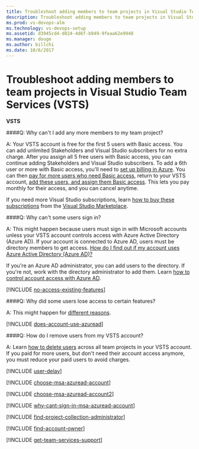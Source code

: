 ```yaml
---
title: Troubleshoot adding members to team projects in Visual Studio Team Services (VSTS)
description: Troubleshoot adding members to team projects in Visual Studio Team Services (VSTS)
ms.prod: vs-devops-alm
ms.technology: vs-devops-setup
ms.assetid: d3945cd4-d024-4d6f-b949-9feaa62e9948
ms.manager: douge
ms.author: billchi
ms.date: 10/6/2017
---
```


#	Troubleshoot adding members to team projects in Visual Studio Team Services (VSTS)

**VSTS**



<a name="cant-add-users"></a>
####Q:	Why can't I add any more members to my team project?

A:	Your VSTS account is free for the first 5 users with Basic access. 
You can add unlimited Stakeholders and Visual Studio subscribers for no extra charge. 
After you assign all 5 free users with Basic access, 
you can continue adding Stakeholders and Visual Studio subscribers. 
To add a 6th user or more with Basic access, 
you'll need to [set up billing in Azure](../billing/set-up-billing-for-your-account-vs.md). 
You can then [pay for more users who need Basic access](../billing/buy-basic-access-add-users.md), 
return to your VSTS account, 
[add these users, and assign them Basic access](add-account-users-assign-access-levels.md). 
This lets you pay monthly for their access, and you can cancel anytime.

If you need more Visual Studio subscriptions, 
learn [how to buy these subscriptions](../billing/vs-subscriptions/buy-vs-subscriptions.md) 
from the [Visual Studio Marketplace](https://marketplace.visualstudio.com/subscriptions).

<a name="WhyCantSignIn"></a>

####Q:	Why can't some users sign in?

A:	This might happen because users must 
sign in with Microsoft accounts 
unless your VSTS account 
controls access with Azure Active Directory (Azure AD). 
If your account is connected to Azure AD, 
users must be directory members to get access. 
[How do I find out if my account uses Azure Active Directory (Azure AD)?](#ConnectedDirectory) 

If you're an Azure AD administrator, 
you can add users to the directory. If you're not, 
work with the directory administrator to add them. 
Learn [how to control account access with Azure AD](access-with-azure-ad.md).

<a name="feature-access"></a>

[!INCLUDE [no-access-existing-features](../_shared/qa-no-access-existing-features.md)]

####Q:	 Why did some users lose access to certain features?

A:	This might happen for [different reasons](faq-add-delete-users.md#stopped-features).  

<a name="ConnectedDirectory"></a>

[!INCLUDE [does-account-use-azuread](../_shared/qa-does-account-use-azuread.md)]

<a name="RemovePeople"></a>

####Q:	How do I remove users from my VSTS account?

A:	Learn [how to delete users](delete-account-users.md) 
across all team projects in your VSTS account. 
If you paid for more users, but don't need their account access
anymore, you must reduce your paid users to avoid charges.

<a name="users-delay"></a>

[!INCLUDE [user-delay](../_shared/qa-user-delay.md)]

<a name="ChooseOrgAcctMSAcct"></a>

[!INCLUDE [choose-msa-azuread-account](../_shared/qa-choose-msa-azuread-account.md)]

[!INCLUDE [choose-msa-azuread-account2](../_shared/qa-choose-msa-azuread-account2.md)]

[!INCLUDE [why-cant-sign-in-msa-azuread-account](../_shared/qa-why-cant-sign-in-msa-azuread-account.md)]

<a name="find-pca-owner"></a>

[!INCLUDE [find-project-collection-administrator](../_shared/qa-find-project-collection-administrator.md)]

[!INCLUDE [find-account-owner](../_shared/qa-find-account-owner.md)]

<a name="get-support"></a>

[!INCLUDE [get-team-services-support](../_shared/qa-get-vsts-support.md)]
